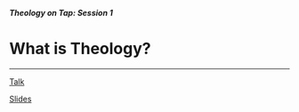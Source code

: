 <!-- layout: center -->
***Theology on Tap: Session 1***

# What is Theology?

---

[Talk](talk.html)

[Slides](slides.html)